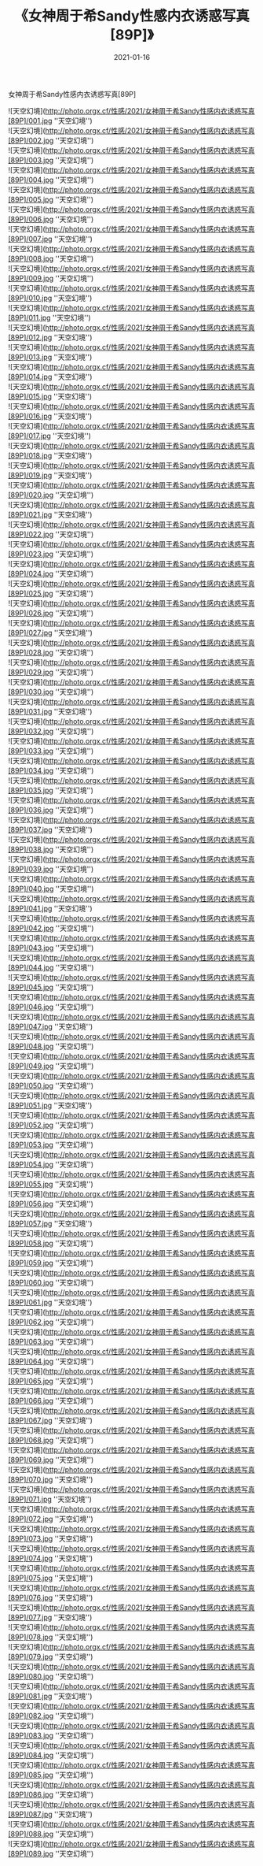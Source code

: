 ﻿---
layout: post
title:  《女神周于希Sandy性感内衣诱惑写真[89P]》
date:   2021-01-16
img: http://photo.orgx.cf/性感/2021/女神周于希Sandy性感内衣诱惑写真[89P]/000.jpg
tags: [美女, 性感, 泳衣]
---

女神周于希Sandy性感内衣诱惑写真[89P]



![天空幻境](http://photo.orgx.cf/性感/2021/女神周于希Sandy性感内衣诱惑写真[89P]/001.jpg ''天空幻境'') <br>
![天空幻境](http://photo.orgx.cf/性感/2021/女神周于希Sandy性感内衣诱惑写真[89P]/002.jpg ''天空幻境'') <br>
![天空幻境](http://photo.orgx.cf/性感/2021/女神周于希Sandy性感内衣诱惑写真[89P]/003.jpg ''天空幻境'') <br>
![天空幻境](http://photo.orgx.cf/性感/2021/女神周于希Sandy性感内衣诱惑写真[89P]/004.jpg ''天空幻境'') <br>
![天空幻境](http://photo.orgx.cf/性感/2021/女神周于希Sandy性感内衣诱惑写真[89P]/005.jpg ''天空幻境'') <br>
![天空幻境](http://photo.orgx.cf/性感/2021/女神周于希Sandy性感内衣诱惑写真[89P]/006.jpg ''天空幻境'') <br>
![天空幻境](http://photo.orgx.cf/性感/2021/女神周于希Sandy性感内衣诱惑写真[89P]/007.jpg ''天空幻境'') <br>
![天空幻境](http://photo.orgx.cf/性感/2021/女神周于希Sandy性感内衣诱惑写真[89P]/008.jpg ''天空幻境'') <br>
![天空幻境](http://photo.orgx.cf/性感/2021/女神周于希Sandy性感内衣诱惑写真[89P]/009.jpg ''天空幻境'') <br>
![天空幻境](http://photo.orgx.cf/性感/2021/女神周于希Sandy性感内衣诱惑写真[89P]/010.jpg ''天空幻境'') <br>
![天空幻境](http://photo.orgx.cf/性感/2021/女神周于希Sandy性感内衣诱惑写真[89P]/011.jpg ''天空幻境'') <br>
![天空幻境](http://photo.orgx.cf/性感/2021/女神周于希Sandy性感内衣诱惑写真[89P]/012.jpg ''天空幻境'') <br>
![天空幻境](http://photo.orgx.cf/性感/2021/女神周于希Sandy性感内衣诱惑写真[89P]/013.jpg ''天空幻境'') <br>
![天空幻境](http://photo.orgx.cf/性感/2021/女神周于希Sandy性感内衣诱惑写真[89P]/014.jpg ''天空幻境'') <br>
![天空幻境](http://photo.orgx.cf/性感/2021/女神周于希Sandy性感内衣诱惑写真[89P]/015.jpg ''天空幻境'') <br>
![天空幻境](http://photo.orgx.cf/性感/2021/女神周于希Sandy性感内衣诱惑写真[89P]/016.jpg ''天空幻境'') <br>
![天空幻境](http://photo.orgx.cf/性感/2021/女神周于希Sandy性感内衣诱惑写真[89P]/017.jpg ''天空幻境'') <br>
![天空幻境](http://photo.orgx.cf/性感/2021/女神周于希Sandy性感内衣诱惑写真[89P]/018.jpg ''天空幻境'') <br>
![天空幻境](http://photo.orgx.cf/性感/2021/女神周于希Sandy性感内衣诱惑写真[89P]/019.jpg ''天空幻境'') <br>
![天空幻境](http://photo.orgx.cf/性感/2021/女神周于希Sandy性感内衣诱惑写真[89P]/020.jpg ''天空幻境'') <br>
![天空幻境](http://photo.orgx.cf/性感/2021/女神周于希Sandy性感内衣诱惑写真[89P]/021.jpg ''天空幻境'') <br>
![天空幻境](http://photo.orgx.cf/性感/2021/女神周于希Sandy性感内衣诱惑写真[89P]/022.jpg ''天空幻境'') <br>
![天空幻境](http://photo.orgx.cf/性感/2021/女神周于希Sandy性感内衣诱惑写真[89P]/023.jpg ''天空幻境'') <br>
![天空幻境](http://photo.orgx.cf/性感/2021/女神周于希Sandy性感内衣诱惑写真[89P]/024.jpg ''天空幻境'') <br>
![天空幻境](http://photo.orgx.cf/性感/2021/女神周于希Sandy性感内衣诱惑写真[89P]/025.jpg ''天空幻境'') <br>
![天空幻境](http://photo.orgx.cf/性感/2021/女神周于希Sandy性感内衣诱惑写真[89P]/026.jpg ''天空幻境'') <br>
![天空幻境](http://photo.orgx.cf/性感/2021/女神周于希Sandy性感内衣诱惑写真[89P]/027.jpg ''天空幻境'') <br>
![天空幻境](http://photo.orgx.cf/性感/2021/女神周于希Sandy性感内衣诱惑写真[89P]/028.jpg ''天空幻境'') <br>
![天空幻境](http://photo.orgx.cf/性感/2021/女神周于希Sandy性感内衣诱惑写真[89P]/029.jpg ''天空幻境'') <br>
![天空幻境](http://photo.orgx.cf/性感/2021/女神周于希Sandy性感内衣诱惑写真[89P]/030.jpg ''天空幻境'') <br>
![天空幻境](http://photo.orgx.cf/性感/2021/女神周于希Sandy性感内衣诱惑写真[89P]/031.jpg ''天空幻境'') <br>
![天空幻境](http://photo.orgx.cf/性感/2021/女神周于希Sandy性感内衣诱惑写真[89P]/032.jpg ''天空幻境'') <br>
![天空幻境](http://photo.orgx.cf/性感/2021/女神周于希Sandy性感内衣诱惑写真[89P]/033.jpg ''天空幻境'') <br>
![天空幻境](http://photo.orgx.cf/性感/2021/女神周于希Sandy性感内衣诱惑写真[89P]/034.jpg ''天空幻境'') <br>
![天空幻境](http://photo.orgx.cf/性感/2021/女神周于希Sandy性感内衣诱惑写真[89P]/035.jpg ''天空幻境'') <br>
![天空幻境](http://photo.orgx.cf/性感/2021/女神周于希Sandy性感内衣诱惑写真[89P]/036.jpg ''天空幻境'') <br>
![天空幻境](http://photo.orgx.cf/性感/2021/女神周于希Sandy性感内衣诱惑写真[89P]/037.jpg ''天空幻境'') <br>
![天空幻境](http://photo.orgx.cf/性感/2021/女神周于希Sandy性感内衣诱惑写真[89P]/038.jpg ''天空幻境'') <br>
![天空幻境](http://photo.orgx.cf/性感/2021/女神周于希Sandy性感内衣诱惑写真[89P]/039.jpg ''天空幻境'') <br>
![天空幻境](http://photo.orgx.cf/性感/2021/女神周于希Sandy性感内衣诱惑写真[89P]/040.jpg ''天空幻境'') <br>
![天空幻境](http://photo.orgx.cf/性感/2021/女神周于希Sandy性感内衣诱惑写真[89P]/041.jpg ''天空幻境'') <br>
![天空幻境](http://photo.orgx.cf/性感/2021/女神周于希Sandy性感内衣诱惑写真[89P]/042.jpg ''天空幻境'') <br>
![天空幻境](http://photo.orgx.cf/性感/2021/女神周于希Sandy性感内衣诱惑写真[89P]/043.jpg ''天空幻境'') <br>
![天空幻境](http://photo.orgx.cf/性感/2021/女神周于希Sandy性感内衣诱惑写真[89P]/044.jpg ''天空幻境'') <br>
![天空幻境](http://photo.orgx.cf/性感/2021/女神周于希Sandy性感内衣诱惑写真[89P]/045.jpg ''天空幻境'') <br>
![天空幻境](http://photo.orgx.cf/性感/2021/女神周于希Sandy性感内衣诱惑写真[89P]/046.jpg ''天空幻境'') <br>
![天空幻境](http://photo.orgx.cf/性感/2021/女神周于希Sandy性感内衣诱惑写真[89P]/047.jpg ''天空幻境'') <br>
![天空幻境](http://photo.orgx.cf/性感/2021/女神周于希Sandy性感内衣诱惑写真[89P]/048.jpg ''天空幻境'') <br>
![天空幻境](http://photo.orgx.cf/性感/2021/女神周于希Sandy性感内衣诱惑写真[89P]/049.jpg ''天空幻境'') <br>
![天空幻境](http://photo.orgx.cf/性感/2021/女神周于希Sandy性感内衣诱惑写真[89P]/050.jpg ''天空幻境'') <br>
![天空幻境](http://photo.orgx.cf/性感/2021/女神周于希Sandy性感内衣诱惑写真[89P]/051.jpg ''天空幻境'') <br>
![天空幻境](http://photo.orgx.cf/性感/2021/女神周于希Sandy性感内衣诱惑写真[89P]/052.jpg ''天空幻境'') <br>
![天空幻境](http://photo.orgx.cf/性感/2021/女神周于希Sandy性感内衣诱惑写真[89P]/053.jpg ''天空幻境'') <br>
![天空幻境](http://photo.orgx.cf/性感/2021/女神周于希Sandy性感内衣诱惑写真[89P]/054.jpg ''天空幻境'') <br>
![天空幻境](http://photo.orgx.cf/性感/2021/女神周于希Sandy性感内衣诱惑写真[89P]/055.jpg ''天空幻境'') <br>
![天空幻境](http://photo.orgx.cf/性感/2021/女神周于希Sandy性感内衣诱惑写真[89P]/056.jpg ''天空幻境'') <br>
![天空幻境](http://photo.orgx.cf/性感/2021/女神周于希Sandy性感内衣诱惑写真[89P]/057.jpg ''天空幻境'') <br>
![天空幻境](http://photo.orgx.cf/性感/2021/女神周于希Sandy性感内衣诱惑写真[89P]/058.jpg ''天空幻境'') <br>
![天空幻境](http://photo.orgx.cf/性感/2021/女神周于希Sandy性感内衣诱惑写真[89P]/059.jpg ''天空幻境'') <br>
![天空幻境](http://photo.orgx.cf/性感/2021/女神周于希Sandy性感内衣诱惑写真[89P]/060.jpg ''天空幻境'') <br>
![天空幻境](http://photo.orgx.cf/性感/2021/女神周于希Sandy性感内衣诱惑写真[89P]/061.jpg ''天空幻境'') <br>
![天空幻境](http://photo.orgx.cf/性感/2021/女神周于希Sandy性感内衣诱惑写真[89P]/062.jpg ''天空幻境'') <br>
![天空幻境](http://photo.orgx.cf/性感/2021/女神周于希Sandy性感内衣诱惑写真[89P]/063.jpg ''天空幻境'') <br>
![天空幻境](http://photo.orgx.cf/性感/2021/女神周于希Sandy性感内衣诱惑写真[89P]/064.jpg ''天空幻境'') <br>
![天空幻境](http://photo.orgx.cf/性感/2021/女神周于希Sandy性感内衣诱惑写真[89P]/065.jpg ''天空幻境'') <br>
![天空幻境](http://photo.orgx.cf/性感/2021/女神周于希Sandy性感内衣诱惑写真[89P]/066.jpg ''天空幻境'') <br>
![天空幻境](http://photo.orgx.cf/性感/2021/女神周于希Sandy性感内衣诱惑写真[89P]/067.jpg ''天空幻境'') <br>
![天空幻境](http://photo.orgx.cf/性感/2021/女神周于希Sandy性感内衣诱惑写真[89P]/068.jpg ''天空幻境'') <br>
![天空幻境](http://photo.orgx.cf/性感/2021/女神周于希Sandy性感内衣诱惑写真[89P]/069.jpg ''天空幻境'') <br>
![天空幻境](http://photo.orgx.cf/性感/2021/女神周于希Sandy性感内衣诱惑写真[89P]/070.jpg ''天空幻境'') <br>
![天空幻境](http://photo.orgx.cf/性感/2021/女神周于希Sandy性感内衣诱惑写真[89P]/071.jpg ''天空幻境'') <br>
![天空幻境](http://photo.orgx.cf/性感/2021/女神周于希Sandy性感内衣诱惑写真[89P]/072.jpg ''天空幻境'') <br>
![天空幻境](http://photo.orgx.cf/性感/2021/女神周于希Sandy性感内衣诱惑写真[89P]/073.jpg ''天空幻境'') <br>
![天空幻境](http://photo.orgx.cf/性感/2021/女神周于希Sandy性感内衣诱惑写真[89P]/074.jpg ''天空幻境'') <br>
![天空幻境](http://photo.orgx.cf/性感/2021/女神周于希Sandy性感内衣诱惑写真[89P]/075.jpg ''天空幻境'') <br>
![天空幻境](http://photo.orgx.cf/性感/2021/女神周于希Sandy性感内衣诱惑写真[89P]/076.jpg ''天空幻境'') <br>
![天空幻境](http://photo.orgx.cf/性感/2021/女神周于希Sandy性感内衣诱惑写真[89P]/077.jpg ''天空幻境'') <br>
![天空幻境](http://photo.orgx.cf/性感/2021/女神周于希Sandy性感内衣诱惑写真[89P]/078.jpg ''天空幻境'') <br>
![天空幻境](http://photo.orgx.cf/性感/2021/女神周于希Sandy性感内衣诱惑写真[89P]/079.jpg ''天空幻境'') <br>
![天空幻境](http://photo.orgx.cf/性感/2021/女神周于希Sandy性感内衣诱惑写真[89P]/080.jpg ''天空幻境'') <br>
![天空幻境](http://photo.orgx.cf/性感/2021/女神周于希Sandy性感内衣诱惑写真[89P]/081.jpg ''天空幻境'') <br>
![天空幻境](http://photo.orgx.cf/性感/2021/女神周于希Sandy性感内衣诱惑写真[89P]/082.jpg ''天空幻境'') <br>
![天空幻境](http://photo.orgx.cf/性感/2021/女神周于希Sandy性感内衣诱惑写真[89P]/083.jpg ''天空幻境'') <br>
![天空幻境](http://photo.orgx.cf/性感/2021/女神周于希Sandy性感内衣诱惑写真[89P]/084.jpg ''天空幻境'') <br>
![天空幻境](http://photo.orgx.cf/性感/2021/女神周于希Sandy性感内衣诱惑写真[89P]/085.jpg ''天空幻境'') <br>
![天空幻境](http://photo.orgx.cf/性感/2021/女神周于希Sandy性感内衣诱惑写真[89P]/086.jpg ''天空幻境'') <br>
![天空幻境](http://photo.orgx.cf/性感/2021/女神周于希Sandy性感内衣诱惑写真[89P]/087.jpg ''天空幻境'') <br>
![天空幻境](http://photo.orgx.cf/性感/2021/女神周于希Sandy性感内衣诱惑写真[89P]/088.jpg ''天空幻境'') <br>
![天空幻境](http://photo.orgx.cf/性感/2021/女神周于希Sandy性感内衣诱惑写真[89P]/089.jpg ''天空幻境'') <br>